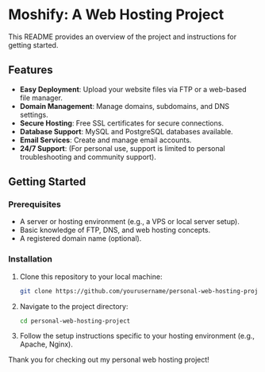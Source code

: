 # Moshify: A Web Hosting Project

This README provides an overview of the project and instructions for getting started.

## Features

- **Easy Deployment**: Upload your website files via FTP or a web-based file manager.
- **Domain Management**: Manage domains, subdomains, and DNS settings.
- **Secure Hosting**: Free SSL certificates for secure connections.
- **Database Support**: MySQL and PostgreSQL databases available.
- **Email Services**: Create and manage email accounts.
- **24/7 Support**: (For personal use, support is limited to personal troubleshooting and community support).

## Getting Started

### Prerequisites

- A server or hosting environment (e.g., a VPS or local server setup).
- Basic knowledge of FTP, DNS, and web hosting concepts.
- A registered domain name (optional).

### Installation

1. Clone this repository to your local machine:
    ```sh
    git clone https://github.com/yourusername/personal-web-hosting-project.git
    ```
2. Navigate to the project directory:
    ```sh
    cd personal-web-hosting-project
    ```
3. Follow the setup instructions specific to your hosting environment (e.g., Apache, Nginx).


Thank you for checking out my personal web hosting project!
